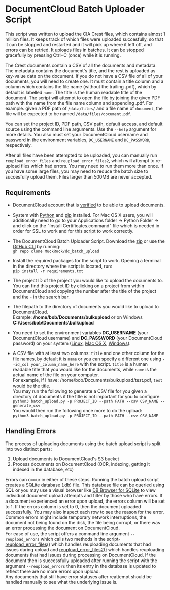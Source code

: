 
# DocumentCloud Batch Uploader Script

This script was written to upload the CIA Crest files, which contains almost 1
million files.  It keeps track of which files were uploaded succesfully, so
that it can be stopped and restarted and it will pick up where it left off, and
errors can be retried.  It uploads files in batches.  It can be stopped
gracefully by pressing Ctrl+C (once) while it is running.

The Crest documents contain a CSV of all the documents and metadata.  The
metadata contains the document's title, and the rest is uploaded as key-value
data on the document.  If you do not have a CSV file of all of your documents,
you will need to create one.  It must contain a title column and a column which
contains the file name (without the trailing .pdf), which by default is
labelled `name`.  The title is the human readable title of the
document.  The script will attempt to open the file by joining the given PDF
path with the name from the file name column and appending .pdf.  For example.
given a PDF path of `/data/files/` and a file name of `document`, the file will
be expected to be named `/data/files/document.pdf`.

You can set the project ID, PDF path, CSV path, default access, and default
source using the command line arguments.  Use the `--help` argument for more
details.  You also must set your DocumentCloud username and password in the
environment variables, `DC_USERNAME` and `DC_PASSWORD`, respectively.

After all files have been attempted to be uploaded, you can manually run
`reupload_error_files` and `reupload_error_files2`, which will attempt to
re-upload files which had errors.  You may need to run them more than once.  If
you have some large files, you may need to reduce the batch size to succesfully
upload them.  Files larger than 500MB are never accepted.


## Requirements
- DocumentCloud account that is [verified](https://airtable.com/shrZrgdmuOwW0ZLPM) to be able to upload documents. 

- System with [Python](https://www.python.org/) and [pip](https://pip.pypa.io/en/stable/installation/) installed. 
For Mac OS X users, you will additionally need to go to your Applications folder -> Python Folder -> and click on the "Install Certificates.command" file which is needed in order for SSL to work and for this script to work correctly. 

- The DocumentCloud Batch Uploader Script. Download the [zip](https://github.com/MuckRock/dc_batch_upload/archive/refs/heads/master.zip) or use the [GitHub CLI](https://github.com/cli/cli#installation) by running: <br /> `gh repo clone MuckRock/dc_batch_upload` 

- Install the required packages for the script to work. Opening a terminal in the directory where the script is located, run: <br> ```pip install -r requirements.txt```

- The project ID of the project you would like to upload the documents to. You can find this project ID by clicking on a project from within DocumentCloud and copying the number after the title of the project and the - in the search bar. 

- The filepath to the directory of documents you would like to upload to DocumentCloud. <br>
Example: **/home/bob/Documents/bulkupload** or on Windows **C:\Users\bob\Documents\bulkupload**

- You need to set the environment variables **DC_USERNAME** (your DocumentCloud username) and **DC_PASSWORD** (your DocumentCloud password) on your system ([Linux](https://linuxize.com/post/how-to-set-and-list-environment-variables-in-linux/), [Mac OS X](https://phoenixnap.com/kb/set-environment-variable-mac), [Windows](https://phoenixnap.com/kb/windows-set-environment-variable#ftoc-heading-1)). 

- A CSV file with at least two columns: `title` and one other column for the file names, by default it is `name` or you can specify a different one using `--id_col your_column_name_here` with the script.
`title` is a human readable title that you would like for the documents, while `name` is the actual name of the file on your computer. <br /> For example, if I have: /home/bob/Documents/bulkupload/test.pdf, `test` would be the title. <br />
You may run the following to generate a CSV file for you given a directory of documents if the title is not important for you to configure: <br />
  ```python3 batch_upload.py -p PROJECT_ID --path PATH --csv CSV_NAME --generate_csv``` <br />
  You would then run the following once more to do the upload: <br />
  ```python3 batch_upload.py -p PROJECT_ID --path PATH --csv CSV_NAME``` <br />


## Handling Errors
The process of uploading documents using the batch upload script is split into two distinct parts: <br>
1. Upload documents to DocumentCloud's S3 bucket <br>
2. Process documents on DocumentCloud (OCR, indexing, getting it indexed in the database, etc) <br>

<bt> Errors can occur in either of these steps. 
Running the batch upload script creates a SQLite database (.db) file. This database file can be queried using SQL or you may use a visual browser like [DB Browser for SQLite](https://sqlitebrowser.org/) to view individual document upload attempts and filter by those who have errors. If a document experienced an error upon upload, the errors column will be set to 1. If the errors column is set to 0, then the document uploaded successfully. You may also inspect each row to see the reason for the error. Common errors might include temporary network interruptions, the document not being found on the disk, the file being corrupt, or there was an error processing the document on DocumentCloud. <br>
For ease of use, the script offers a command line argument ```--reupload_errors``` which calls two methods in the script- [reupload_error_files()](https://github.com/MuckRock/dc_batch_upload/blob/ddb7862b44c287365309c8abe9bd9886b0c7a72a/batch_upload.py#L336) which handles reuploading documents that had issues during upload and [reupload_error_files2()](https://github.com/MuckRock/dc_batch_upload/blob/ddb7862b44c287365309c8abe9bd9886b0c7a72a/batch_upload.py#L431) which handles reuploading documents that had issues during processing on DocumentCloud. If the document then is successfully uploaded after running the script with the argument ```--reupload_errors``` then its entry in the database is updated to reflect there are no more errors upon upload. <br>
Any documents that still have error statuses after reattempt should be handled manually to see what the underlying issue is. 